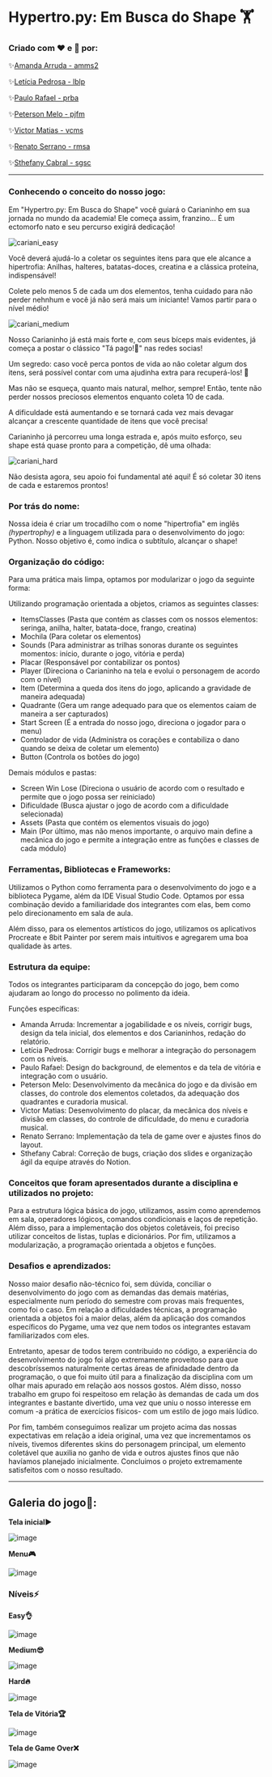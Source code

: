 # Hypertro.py: Em Busca do Shape 🏋️

### Criado com ❤️ e 💉 por:

✨[Amanda Arruda - amms2](https://github.com/amandaarruda)

✨[Letícia Pedrosa - lblp](https://github.com/leticiapedrosa)

✨[Paulo Rafael - prba](https://github.com/paulorbaguiar)

✨[Peterson Melo - pjfm](https://github.com/PetersonNave)

✨[Victor Matias - vcms](https://github.com/victorrmatiass)

✨[Renato Serrano - rmsa](https://github.com/renatomsa)

✨[Sthefany Cabral - sgsc](https://github.com/StheCabral)

---

### Conhecendo o conceito do nosso jogo:
Em "Hypertro.py: Em Busca do Shape" você guiará o Carianinho em sua jornada no mundo da academia! Ele começa assim, franzino... É um ectomorfo nato e seu percurso exigirá dedicação!

![cariani_easy](https://user-images.githubusercontent.com/66084295/200189269-5f8b1c69-0b86-470d-87ba-d860063ee30a.png)

Você deverá ajudá-lo a coletar os seguintes itens para que ele alcance a hipertrofia: Anilhas, halteres, batatas-doces, creatina e a clássica proteína, indispensável!

Colete pelo menos 5 de cada um dos elementos, tenha cuidado para não perder nehnhum e você já não será mais um iniciante! Vamos partir para o nível médio!

![cariani_medium](https://user-images.githubusercontent.com/66084295/200189464-b7b39859-4147-4ff3-876b-f01164fb7411.png)

Nosso Carianinho já está mais forte e, com seus bíceps mais evidentes, já começa a postar o clássico "Tá pago!💪" nas redes socias!

Um segredo: caso você perca pontos de vida ao não coletar algum dos itens, será possível contar com uma ajudinha extra para recuperá-los! 💉

Mas não se esqueça, quanto mais natural, melhor, sempre! Então, tente não perder nossos preciosos elementos enquanto coleta 10 de cada.


A dificuldade está aumentando e se tornará cada vez mais devagar alcançar a crescente quantidade de itens que você precisa!

Carianinho já percorreu uma longa estrada e, após muito esforço, seu shape está quase pronto para a competição, dê uma olhada:

![cariani_hard](https://user-images.githubusercontent.com/66084295/200189884-a93d85f4-ad58-4461-84f1-60edd389d756.png)

Não desista agora, seu apoio foi fundamental até aqui! É só coletar 30 itens de cada e estaremos prontos!


### Por trás do nome:

Nossa ideia é criar um trocadilho com o nome "hipertrofia" em inglês *(hypertrophy)* e a linguagem utilizada para o desenvolvimento do jogo: Python. Nosso objetivo é, como indica o subtítulo, alcançar o shape!

### Organização do código:

Para uma prática mais limpa, optamos por modularizar o jogo da seguinte forma:

Utilizando programação orientada a objetos, criamos as seguintes classes:
* ItemsClasses (Pasta que contém as classes com os nossos elementos: seringa, anilha, halter, batata-doce, frango, creatina)
* Mochila (Para coletar os elementos)
* Sounds (Para administrar as trilhas sonoras durante os seguintes momentos: início, durante o jogo, vitória e perda)
* Placar (Responsável por contabilizar os pontos)
* Player (Direciona o Carianinho na tela e evolui o personagem de acordo com o nível)
* Item (Determina a queda dos itens do jogo, aplicando a gravidade de maneira adequada)
* Quadrante (Gera um range adequado para que os elementos caiam de maneira a ser capturados)
* Start Screen (É a entrada do nosso jogo, direciona o jogador para o menu)
* Controlador de vida (Administra os corações e contabiliza o dano quando se deixa de coletar um elemento)
* Button (Controla os botões do jogo)

Demais módulos e pastas:
* Screen Win Lose (Direciona o usuário de acordo com o resultado e permite que o jogo possa ser reiniciado)
* Dificuldade (Busca ajustar o jogo de acordo com a dificuldade selecionada)
* Assets (Pasta que contém os elementos visuais do jogo)
* Main (Por último, mas não menos importante, o arquivo main define a mecânica do jogo e permite a integração entre as funções e classes de cada módulo)

### Ferramentas, Bibliotecas e Frameworks:
Utilizamos o Python como ferramenta para o desenvolvimento do jogo e a biblioteca Pygame, além da IDE Visual Studio Code. Optamos por essa combinação devido a familiaridade dos integrantes com elas, bem como pelo direcionamento em sala de aula.

Além disso, para os elementos artísticos do jogo, utilizamos os aplicativos Procreate e 8bit Painter por serem mais intuitivos e agregarem uma boa qualidade às artes.

### Estrutura da equipe:

Todos os integrantes participaram da concepção do jogo, bem como ajudaram ao longo do processo no polimento da ideia.

Funções específicas:

* Amanda Arruda: Incrementar a jogabilidade e os níveis, corrigir bugs, design da tela inicial, dos elementos e dos Carianinhos, redação do relatório.
* Letícia Pedrosa: Corrigir bugs e melhorar a integração do personagem com os níveis.
* Paulo Rafael: Design do background, de elementos e da tela de vitória e integração com o usuário.
* Peterson Melo: Desenvolvimento da mecânica do jogo e da divisão em classes, do controle dos elementos coletados, da adequação dos quadrantes e curadoria musical.
* Victor Matias: Desenvolvimento do placar, da mecânica dos níveis e divisão em classes, do controle de dificuldade, do menu e curadoria musical.
* Renato Serrano: Implementação da tela de game over e ajustes finos do layout.
* Sthefany Cabral: Correção de bugs, criação dos slides e organização ágil da equipe através do Notion.

### Conceitos que foram apresentados durante a disciplina e utilizados no projeto:

Para a estrutura lógica básica do jogo, utilizamos, assim como aprendemos em sala, operadores lógicos, comandos condicionais e laços de repetição. Além disso, para a implementação dos objetos coletáveis, foi preciso utilizar conceitos de listas, tuplas e dicionários. Por fim, utilizamos a modularização, a programação orientada a objetos e funções.

### Desafios e aprendizados:

Nosso maior desafio não-técnico foi, sem dúvida, conciliar o desenvolvimento do jogo com as demandas das demais matérias, especialmente num período do semestre com provas mais frequentes, como foi o caso. Em relação a dificuldades técnicas, a programação orientada a objetos foi a maior delas, além da aplicação dos comandos específicos do Pygame, uma vez que nem todos os integrantes estavam familiarizados com eles.

Entretanto, apesar de todos terem contribuido no código, a experiência do desenvolvimento do jogo foi algo extremamente proveitoso para que descobríssemos naturalmente certas áreas de afinidadade dentro da programação, o que foi muito útil para a finalização da disciplina com um olhar mais apurado em relação aos nossos gostos. Além disso, nosso trabalho em grupo foi respeitoso em relação às demandas de cada um dos integrantes e bastante divertido, uma vez que uniu o nosso interesse em comum -a prática de exercícios físicos- com um estilo de jogo mais lúdico. 

Por fim, também conseguimos realizar um projeto acima das nossas expectativas em relação a ideia original, uma vez que incrementamos os níveis, tivemos diferentes skins do personagem principal, um elemento coletável que auxilia no ganho de vida e outros ajustes finos que não havíamos planejado inicialmente. Concluimos o projeto extremamente satisfeitos com o nosso resultado.

---

## Galeria do jogo📸:

**Tela inicial▶️**

![image](https://user-images.githubusercontent.com/66084295/200207841-7a708f92-44d1-4c08-a093-e2569a9cf356.png)

**Menu🎮**

![image](https://user-images.githubusercontent.com/66084295/200207965-6799dd58-03a5-43ff-ad75-3ea8aea6cbb7.png)

### Níveis⚡

**Easy👌**

![image](https://user-images.githubusercontent.com/66084295/200208051-eb745aaf-81a3-4da3-9884-37fb7576dd22.png)

**Medium😎**

![image](https://user-images.githubusercontent.com/66084295/200208142-4e2e3416-1d09-44b8-a54d-de6ffa699f9c.png)

**Hard🔥**

![image](https://user-images.githubusercontent.com/66084295/200208321-b11005dc-b6a7-4a66-afca-2229d4dc0571.png)

**Tela de Vitória🏆**

![image](https://user-images.githubusercontent.com/66084295/200208936-ee13505a-4857-4daa-a4b1-fa3befdcd874.png)

**Tela de Game Over❌**

![image](https://user-images.githubusercontent.com/66084295/200208422-8af82916-e5eb-4bb8-ab10-b18edf5a2a9c.png)
